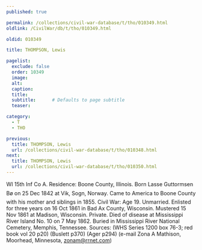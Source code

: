 ```yaml
---
published: true

permalink: /collections/civil-war-database/t/tho/010349.html
oldlink: /CivilWar/db/t/tho/010349.html

oldid: 010349

title: THOMPSON, Lewis

pagelist:
  exclude: false
  order: 10349
  image: 
  alt:
  caption:
  title:
  subtitle:      # Defaults to page subtitle
  teaser:

category: 
  - T 
  - THO

previous:
  title: THOMPSON, Lewis
  url: /collections/civil-war-database/t/tho/010348.html  
next:
  title: THOMPSON, Lewis
  url: /collections/civil-war-database/t/tho/010350.html   
---
```

WI 15th Inf Co A. Residence: Boone County, Illinois. Born &#147;Lasse Guttormsen B&oslash;&#148; on 25 Dec 1842 at Vik, Sogn, Norway. Came to America to Boone County with his mother and siblings in 1855. Civil War: Age 19. Unmarried. Enlisted for three years on 16 Oct 1861 in Bad Ax County, Wisconsin. Mustered 15 Nov 1861 at Madison, Wisconsin. Private. Died of disease at Mississippi River Island No. 10 on 7 May 1862. Buried in Mississippi River National Cemetery, Memphis, Tennessee. Sources: (WHS Series 1200 box 76-3; red book vol 20 p20) (Buslett p370) (Ager p294) (e-mail Zona A Mathison, Moorhead, Minnesota, [zonam@rrnet.com](mailto:zonam@rrnet.com))